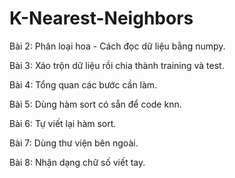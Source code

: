# K-Nearest-Neighbors

Bài 2: Phân loại hoa - Cách đọc dữ liệu bằng numpy.

Bài 3: Xáo trộn dữ liệu rồi chia thành training và test.

Bài 4: Tổng quan các bước cần làm.

Bài 5: Dùng hàm sort có sẵn để code knn.

Bài 6: Tự viết lại hàm sort.

Bài 7: Dùng thư viện bên ngoài.

Bài 8: Nhận dạng chữ số viết tay.







